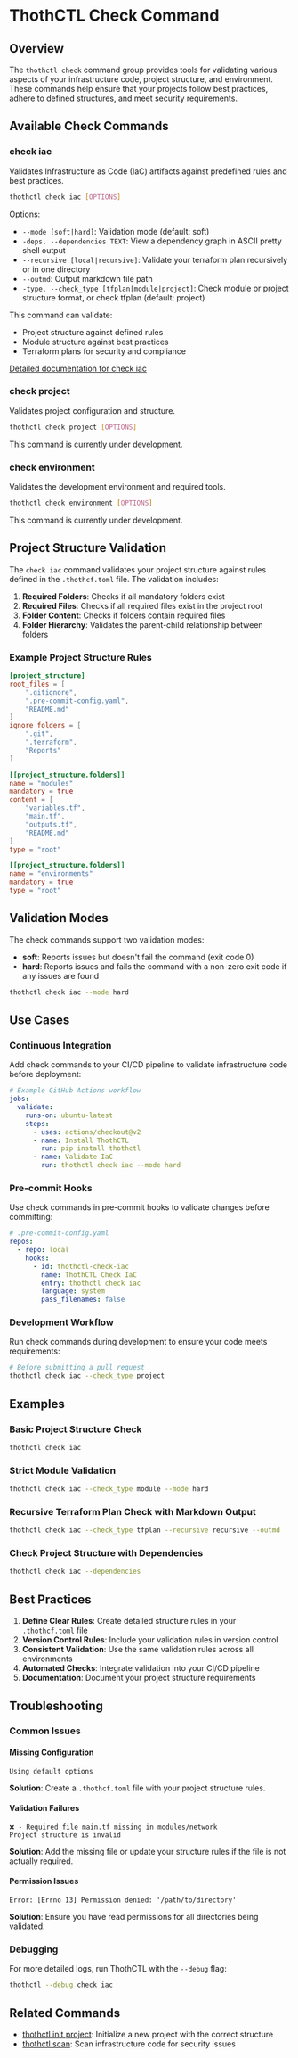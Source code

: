 # ThothCTL Check Command

## Overview

The `thothctl check` command group provides tools for validating various aspects of your infrastructure code, project structure, and environment. These commands help ensure that your projects follow best practices, adhere to defined structures, and meet security requirements.

## Available Check Commands

### check iac

Validates Infrastructure as Code (IaC) artifacts against predefined rules and best practices.

```bash
thothctl check iac [OPTIONS]
```

Options:
- `--mode [soft|hard]`: Validation mode (default: soft)
- `-deps, --dependencies TEXT`: View a dependency graph in ASCII pretty shell output
- `--recursive [local|recursive]`: Validate your terraform plan recursively or in one directory
- `--outmd`: Output markdown file path
- `-type, --check_type [tfplan|module|project]`: Check module or project structure format, or check tfplan (default: project)

This command can validate:
- Project structure against defined rules
- Module structure against best practices
- Terraform plans for security and compliance

[Detailed documentation for check iac](../commands/check/check_iac.md)

### check project

Validates project configuration and structure.

```bash
thothctl check project [OPTIONS]
```

This command is currently under development.

### check environment

Validates the development environment and required tools.

```bash
thothctl check environment [OPTIONS]
```

This command is currently under development.

## Project Structure Validation

The `check iac` command validates your project structure against rules defined in the `.thothcf.toml` file. The validation includes:

1. **Required Folders**: Checks if all mandatory folders exist
2. **Required Files**: Checks if all required files exist in the project root
3. **Folder Content**: Checks if folders contain required files
4. **Folder Hierarchy**: Validates the parent-child relationship between folders

### Example Project Structure Rules

```toml
[project_structure]
root_files = [
    ".gitignore",
    ".pre-commit-config.yaml",
    "README.md"
]
ignore_folders = [
    ".git",
    ".terraform",
    "Reports"
]

[[project_structure.folders]]
name = "modules"
mandatory = true
content = [
    "variables.tf",
    "main.tf",
    "outputs.tf",
    "README.md"
]
type = "root"

[[project_structure.folders]]
name = "environments"
mandatory = true
type = "root"
```

## Validation Modes

The check commands support two validation modes:

- **soft**: Reports issues but doesn't fail the command (exit code 0)
- **hard**: Reports issues and fails the command with a non-zero exit code if any issues are found

```bash
thothctl check iac --mode hard
```

## Use Cases

### Continuous Integration

Add check commands to your CI/CD pipeline to validate infrastructure code before deployment:

```yaml
# Example GitHub Actions workflow
jobs:
  validate:
    runs-on: ubuntu-latest
    steps:
      - uses: actions/checkout@v2
      - name: Install ThothCTL
        run: pip install thothctl
      - name: Validate IaC
        run: thothctl check iac --mode hard
```

### Pre-commit Hooks

Use check commands in pre-commit hooks to validate changes before committing:

```yaml
# .pre-commit-config.yaml
repos:
  - repo: local
    hooks:
      - id: thothctl-check-iac
        name: ThothCTL Check IaC
        entry: thothctl check iac
        language: system
        pass_filenames: false
```

### Development Workflow

Run check commands during development to ensure your code meets requirements:

```bash
# Before submitting a pull request
thothctl check iac --check_type project
```

## Examples

### Basic Project Structure Check

```bash
thothctl check iac
```

### Strict Module Validation

```bash
thothctl check iac --check_type module --mode hard
```

### Recursive Terraform Plan Check with Markdown Output

```bash
thothctl check iac --check_type tfplan --recursive recursive --outmd
```

### Check Project Structure with Dependencies

```bash
thothctl check iac --dependencies
```

## Best Practices

1. **Define Clear Rules**: Create detailed structure rules in your `.thothcf.toml` file
2. **Version Control Rules**: Include your validation rules in version control
3. **Consistent Validation**: Use the same validation rules across all environments
4. **Automated Checks**: Integrate validation into your CI/CD pipeline
5. **Documentation**: Document your project structure requirements

## Troubleshooting

### Common Issues

#### Missing Configuration

```
Using default options
```

**Solution**: Create a `.thothcf.toml` file with your project structure rules.

#### Validation Failures

```
❌ - Required file main.tf missing in modules/network
Project structure is invalid
```

**Solution**: Add the missing file or update your structure rules if the file is not actually required.

#### Permission Issues

```
Error: [Errno 13] Permission denied: '/path/to/directory'
```

**Solution**: Ensure you have read permissions for all directories being validated.

### Debugging

For more detailed logs, run ThothCTL with the `--debug` flag:

```bash
thothctl --debug check iac
```

## Related Commands

- [thothctl init project](../commands/init/init.md): Initialize a new project with the correct structure
- [thothctl scan](../commands/check/check_iac.md): Scan infrastructure code for security issues
